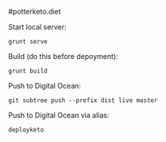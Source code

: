 #potterketo.diet

Start local server:
```
grunt serve
```

Build (do this before depoyment):

```
grunt build
```

Push to Digital Ocean:

```
git subtree push --prefix dist live master
```

Push to Digital Ocean via alias:

```
deployketo
```

